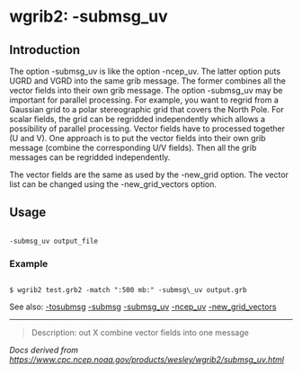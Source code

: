 # wgrib2: -submsg_uv

## Introduction

The option -submsg_uv is like the option
-ncep_uv. The latter option puts UGRD and VGRD into
the same grib message. The former combines all the vector fields into
their own grib message.
The option -submsg_uv may be important for
parallel processing. For example, you want to regrid from a Gaussian
grid to a polar stereographic grid that covers the North Pole.
For scalar fields, the grid can be regridded independently which
allows a possibility of parallel processing. Vector fields have
to processed together (U and V). One approach is to put the
vector fields into their own grib message (combine the corresponding
U/V fields). Then all the grib messages can be regridded independently.

The vector fields are the same as used by the
-new_grid option. The vector list can
be changed using the -new_grid_vectors option.

## Usage

```

-submsg_uv output_file

```

### Example

```

$ wgrib2 test.grb2 -match ":500 mb:" -submsg\_uv output.grb

```

See also:
[-tosubmsg](./tosubmsg.html)
[-submsg](./submsg.html)
[-submsg_uv](./submsg_uv.html)
[-ncep_uv](./ncep_uv.html)
[-new_grid_vectors](./new_grid_vectors.html)

---

> Description: out X combine vector fields into one message

_Docs derived from <https://www.cpc.ncep.noaa.gov/products/wesley/wgrib2/submsg_uv.html>_
